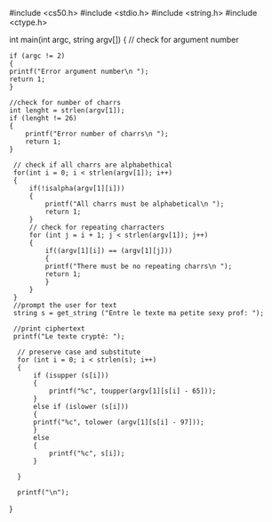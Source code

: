 #include <cs50.h>
#include <stdio.h>
#include <string.h>
#include <ctype.h>

int main(int argc, string argv[])
{
    // check for argument number
    
    if (argc != 2)
    {
    printf("Error argument number\n ");
    return 1;
    }
    
    //check for number of charrs
    int lenght = strlen(argv[1]);
    if (lenght != 26)
    {
        printf("Error number of charrs\n ");
        return 1;
    }
    
     // check if all charrs are alphabethical
     for(int i = 0; i < strlen(argv[1]); i++)
     {
         if(!isalpha(argv[1][i]))
         {
             printf("All charrs must be alphabetical\n ");
             return 1;
         }
         // check for repeating charracters
         for (int j = i + 1; j < strlen(argv[1]); j++)
         {
             if((argv[1][i]) == (argv[1][j]))
             {
             printf("There must be no repeating charrs\n ");
             return 1;
             }
         }
     }
     //prompt the user for text
     string s = get_string ("Entre le texte ma petite sexy prof: ");
     
     //print ciphertext
     printf("Le texte crypté: ");
     
      // preserve case and substitute
      for (int i = 0; i < strlen(s); i++)
      {
          if (isupper (s[i]))
          {
              printf("%c", toupper(argv[1][s[i] - 65]));
          }
          else if (islower (s[i]))
          {
          printf("%c", tolower (argv[1][s[i] - 97]));
          }
          else
          {
              printf("%c", s[i]);
          }
          
      }
      
      printf("\n");
}
